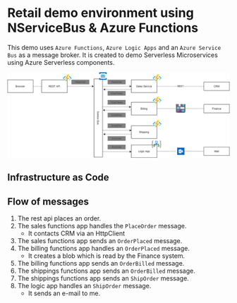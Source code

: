 # Retail demo environment using NServiceBus & Azure Functions

This demo uses `Azure Functions`, `Azure Logic Apps` and an `Azure Service Bus` as a message broker.
It is created to demo Serverless Microservices using Azure Serverless components. 

![Demo architecture](demo.png)

## Infrastructure as Code


## Flow of messages
1. The rest api places an order.
2. The sales functions app handles the `PlaceOrder` message.
    - It contacts CRM via an HttpClient
3. The sales functions app sends an `OrderPlaced` message.
4. The billing functions app handles an `OrderPlaced` message.
    - It creates a blob which is read by the Finance system.
5. The billing functions app sends an `OrderBilled` message.
6. The shippings functions app sends an `OrderBilled` message.
7. The shippings functions app sends an `ShipOrder` message.
8. The logic app handles an `ShipOrder` message.
    - It sends an e-mail to me.